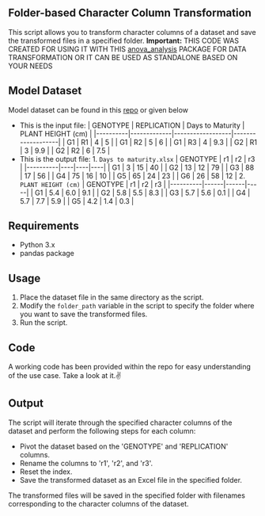 ## Folder-based Character Column Transformation

This script allows you to transform character columns of a dataset and save the transformed files in a specified folder.
**Important:**
THIS CODE WAS CREATED FOR USING IT WITH THIS [anova_analysis](https://github.com/Insight-deviler/anova-analysis) PACKAGE FOR DATA TRANSFORMATION OR IT CAN BE USED AS STANDALONE BASED ON YOUR NEEDS

## Model Dataset

Model dataset can be found in this [repo](https://github.com/Insight-deviler/Genotype-Character-Mean-Calculator) or given below
- This is the input file:
        | GENOTYPE | REPLICATION | Days to Maturity | PLANT HEIGHT (cm) |
        |----------|-------------|------------------|-------------------|
        | G1       | R1          | 4                | 5                 |
        | G1       | R2          | 5                | 6                 |
        | G1       | R3          | 4                | 9.3               |
        | G2       | R1          | 3                | 9.9               |
        | G2       | R2          | 6                | 7.5               |
- This is the output file: 
        1. ```Days to maturity.xlsx```
                | GENOTYPE | r1 | r2 | r3 |
                |----------|----|----|----|
                | G1       |  3 | 15 | 40 |
                | G2       | 13 | 12 | 79 |
                | G3       | 88 | 17 | 56 |
                | G4       | 75 | 16 | 10 |
                | G5       | 65 | 24 | 23 |
                | G6       | 26 | 58 | 12 |
        2. ```PLANT HEIGHT (cm)```
                | GENOTYPE | r1   | r2   | r3  |
                |----------|------|------|-----|
                | G1       | 5.4  | 6.0  | 9.1 |
                | G2       | 5.8  | 5.5  | 8.3 |
                | G3       | 5.7  | 5.6  | 0.1 |
                | G4       | 5.7  | 7.7  | 5.9 |
                | G5       | 4.2  | 1.4  | 0.3 |

## Requirements

- Python 3.x
- pandas package

## Usage

1. Place the dataset file in the same directory as the script.
2. Modify the `folder_path` variable in the script to specify the folder where you want to save the transformed files.
3. Run the script.

## Code

A working code has been provided within the repo for easy understanding of the use case.
Take a look at it.✌️
## Output

The script will iterate through the specified character columns of the dataset and perform the following steps for each column:
- Pivot the dataset based on the 'GENOTYPE' and 'REPLICATION' columns.
- Rename the columns to 'r1', 'r2', and 'r3'.
- Reset the index.
- Save the transformed dataset as an Excel file in the specified folder.

The transformed files will be saved in the specified folder with filenames corresponding to the character columns of the dataset.

